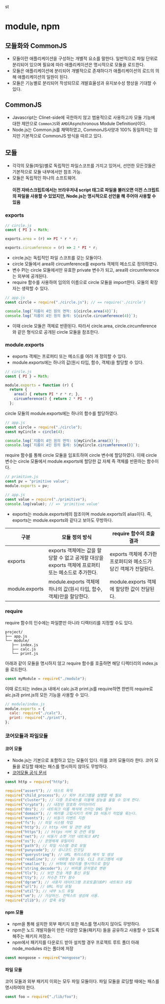 st

# module, npm

## 모듈화와 CommonJS

- 모듈이란 애플리케이션을 구성하는 개별적 요소를 말한다. 일반적으로 파일 단위로 분리되어 있으며 필요에 따라 애플리케이션은 명시적으로 모듈을 로드한다.
- 모듈은 애플리케이션에 분리되어 개별적으로 존재하다가 애플리케이션의 로드의 의해 애플리케이션의 일원이 된다.
- 모듈은 기능별로 분리되어 작성되므로 개발효율성과 유지보수성 향상을 기대할 수 있다.

## CommonJS

- Javascript는 Clinet-side에 국한하지 않고 범용적으로 사용하고자 모듈 기능에 대한 제안으로 `CommonJS`와 `AMD`(Asynchronous Module Definition)이다.
- Node.js는 Common.js를 채택하였고, CommonJS사양과 100% 동일하지는 않지만 기본적으로 CommonJS 방식을 따르고 있다.

## 모듈

- 각각의 모듈(파일)별로 독립적인 파일스코프를 가지고 있어서, 선언한 모든것들은 기본적으로 모듈 내부에서만 참조 가능.
- 모듈은 독립적인 하나의 소프트웨어.
  #### 이전 자바스크립트에서는 브라우저내 script 태그로 파일을 불러오면 이전 스크립트의 파일을 사용할 수 있었지만, Node.js는 명시적으로 선언을 해 주어야 사용할 수 있음

### exports

```js
// circle.js
const { PI } = Math;

exports.area = (r) => PI * r * r;

exports.circumference = (r) => 2 * PI * r;
```

- circle.js는 독립적인 파일 스코프를 갖는 모듈이다.
- circle 모듈에서 area와 circumference를 exports 객체의 메소드로 정의하였다.
- 변수 PI는 circle 모듈에서만 유효한 private 변수가 되고, area와 circumference는 외부에 공개된다.
- require 함수를 사용하여 임의의 이름으로 circle 모듈을 import한다. 모듈의 확장자는 생략할 수 있다.

```js
// app.js
const circle = require("./circle.js"); // == require('./circle')

console.log(`지름이 4인 원의 면적: ${circle.area(4)}`);
console.log(`지름이 4인 원의 둘레: ${circle.circumference(4)}`);
```

- 이때 circle 모듈은 객체로 반환된다. 따라서 circle.area, circle.circumference와 같은 형식으로 공개된 circle 모듈을 참조한다.

### module.exports

- exports 객체는 프로퍼티 또는 메소드를 여러 개 정의할 수 있다.
- module.exports에는 하나의 값(원시 타입, 함수, 객체)을 할당할 수 있다.

```js
// circle.js
const { PI } = Math;

module.exports = function (r) {
  return {
    area() { return PI * r * r; },
    circumference() { return 2 * PI * r}
  };
```

circle 모듈의 module.exports에는 하나의 함수를 할당하였다.

```js
// app.js
const circle = require("./circle");
const myCircle = circle(4);

console.log(`지름이 4인 원의 면적: ${myCircle.area()}`);
console.log(`지름이 4인 원의 둘레: ${myCircle.circumference()}`);
```

require 함수를 통해 circle 모듈을 임포트하여 circle 변수에 할당하였다. 이때 circle 변수는 circle 모듈에서 module.exports에 할당한 값 자체 즉 객체를 반환하는 함수이다.

```js
// primitive.js
const pv = "primitive value";
module.exports = pv;
```

```js
// app.js
const value = require("./primitive");
console.log(value); // => 'primitive value'
```

- exports는 module.exports에의 참조이며 module.exports의 alias이다. 즉, exports는 module.exports와 같다고 보아도 무방하다.

| 구분           | 모듈 정의 방식                                                                                     | require 함수의 호출 결과                                        |
| -------------- | -------------------------------------------------------------------------------------------------- | --------------------------------------------------------------- |
| exports        | exports 객체에는 값을 할당할 수 없고 공개할 대상을 exports 객체에 프로퍼티 또는 메소드로 추가한다. | exports 객체에 추가한 프로퍼티와 메소드가 담긴 객체가 전달된다. |
| module.exports | module.exports 객체에 하나의 값(원시 타입, 함수, 객체)만을 할당한다.                               | module.exports 객체에 할당한 값이 전달된다.                     |

### require

require 함수의 인수에는 파일뿐만 아니라 디렉터리를 지정할 수도 있다.

```
project/
├── app.js
└── module/
   ├── index.js
   ├── calc.js
   └── print.js
```

아래과 같이 모듈을 명시하지 않고 require 함수를 호출하면 해당 디렉터리의 index.js을 로드한다.

```js
const myModule = require("./module");
```

이때 로드되는 index.js 내에서 calc.js과 print.js를 require하면 한번의 require로 alc.js과 print.js의 모든 기능을 사용할 수 있다.

```js
// module/index.js
module.exports = {
  calc: require("./calc"),
  print: require("./print"),
};
```

### 코어모듈과 파일모듈

#### 코어 모듈

- Node.js는 기본으로 포함하고 있는 모듈이 있다. 이를 코어 모듈이라 한다. 코어 모듈을 로딩할 때에는 패스를 명시하지 않아도 무방하다.
- [코어모듈 공식 문서](https://nodejs.org/dist/latest-v10.x/docs/api/)

```js
const http = require("http");

require("assert"); // 테스트 목적
require("child_process"); // 외부 프로그램을 실행할 때 필요
require("cluster"); // 다중 프로세스를 이용해 성능을 올릴 수 있게 한다.
require("crypto"); // 내장된 암호화 라이브러리
require("dns"); // 네트워크 이름 해석에 쓰이는 DNS 함수
require("domain"); // 에러를 고립시키기 위해 IO 비동기 작업을 묶는다.
require("events"); // 비동기 이벤트 지원
require("fs"); // 파일 시스템 작업
require("http"); // http 서버 및 관련 유틸
require("https"); // https 서버 및 관련 유틸
require("net"); // 비동기 소켓 기반 네트워크 API
require("os"); // 운영체제 유틸리티
require("path"); // 파일 시스템 경로 유틸
require("punycode"); // 유니코드 인코딩
require("querystring"); // URL 쿼리스트링 해석 및 생성
require("readline"); // 대화형 IO 유틸. CLI 프로그램에 사용
require("smalloc"); // 버퍼에 메모리를 명시적으로 할당
require("string_decoder"); // 버퍼를 문자열로 변환
require("tls"); // 보안 전송 계층 통신 유틸
require("tty"); // 저수준 TTY 함수
require("dgram"); // 사용자 데이터그램 프로토콜(UDP) 네트워크 유틸
require("url"); // URL 파싱 유틸
require("util"); // 내부 노드 유틸
require("vm"); // 가상머신. 컨텍스트 생성에 사용.
require("zlib"); // 압축 유틸
```

#### npm 모듈

- npm을 통해 설치한 외부 패키지 또한 패스를 명시하지 않아도 무방하다.
- npm은 노드 개발자들이 만든 다양한 모듈(패키지) 들을 공유하고 사용할 수 있도록 해주는 패키지 저장소.
- npm에서 패키지를 다운로드 받아 설치할 경우 프로젝트 루트 폴더 아래 node_modules 라는 폴더에 저장

```js
const mongoose = require("mongoose");
```

#### 파일 모듈

코어 모듈과 외부 패키지 이외는 모두 파일 모듈이다. 파일 모듈을 로딩할 때에는 패스를 명시하여야 한다.

```js
const foo = require("./lib/foo");
```
